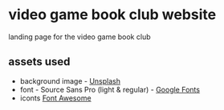 # video game book club website
landing page for the video game book club
## assets used
- background image - [Unsplash](https://unsplash.com/photos/YLSwjSy7stw)
- font - Source Sans Pro (light & regular) - [Google Fonts](https://fonts.google.com/specimen/Source+Sans+Pro)
- iconts [Font Awesome](https://fontawesome.com/)
